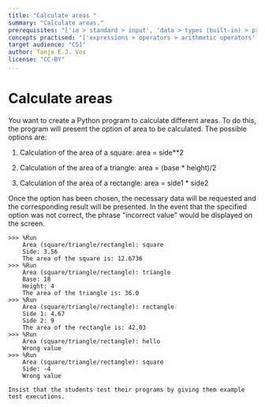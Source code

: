 ```yaml
---
title: "Calculate areas "
summary: "Calculate areas."
prerequisites: "['io > standard > input', 'data > types (built-in) > primitive > numeric', 'imperative programming > variables > variable declaration', 'imperative programming > variables > assignment']"
concepts practised: "['expressions > operators > arithmetic operators', 'control flow > conditionals']"
target audience: "CS1"
author: Tanja E.J. Vos
license: "CC-BY"
...
```


# Calculate areas





You want to create a Python program to calculate different areas. To
do this, the program will present the option of area to be
calculated. The possible options are:

1.  Calculation of the area of a square: area = side\*\*2

2.  Calculation of the area of a triangle: area = (base \* height)/2

3.  Calculation of the area of a rectangle: area = side1 \* side2

Once the option has been chosen, the necessary data will be
requested and the corresponding result will be presented. In the
event that the specified option was not correct, the phrase
"incorrect value" would be displayed on the screen.

```small
>>> %Run 
    Area (square/triangle/rectangle): square
    Side: 3.56
    The area of the square is: 12.6736
>>> %Run 
    Area (square/triangle/rectangle): triangle
    Base: 18
    Height: 4
    The area of the triangle is: 36.0
>>> %Run 
    Area (square/triangle/rectangle): rectangle
    Side 1: 4.67
    Side 2: 9
    The area of the rectangle is: 42.03
>>> %Run 
    Area (square/triangle/rectangle): hello
    Wrong value
>>> %Run 
    Area (square/triangle/rectangle): square
    Side: -4
    Wrong value
```

```testruntile
Insist that the students test their programs by giving them example
test executions.
```
